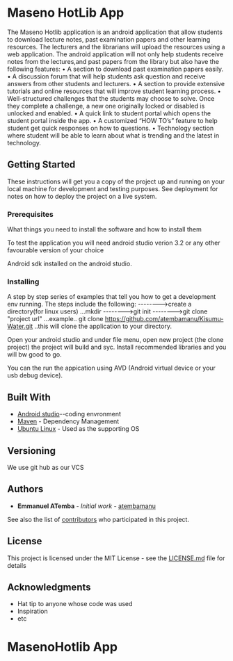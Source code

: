 # Maseno HotLib App

The Maseno Hotlib application is an  android application that allow students to download lecture notes, past examination papers and other learning resources.  The lecturers and the librarians will upload the resources using a web application. The android application will not only help students receive notes from the lectures,and past papers from the library but also have the following features:
    • A section to download past examination papers easily.
    • A discussion forum that will help students ask question and receive answers from other students and lecturers.
    • A section to provide extensive tutorials and online resources that will improve student learning process.
    • Well-structured challenges that the students may choose to solve. Once they complete a challenge, a new one originally locked or disabled is unlocked and enabled.
    • A quick link to student portal which opens the student portal inside the app.
    • A customized “HOW TO’s” feature to help student get quick responses on how to questions.
    • Technology section where student will be able to learn about what is trending and the latest in technology. 

## Getting Started

These instructions will get you a copy of the project up and running on your local machine for development and testing purposes. See deployment for notes on how to deploy the project on a live system.

### Prerequisites

What things you need to install the software and how to install them

To test the application you will need android studio verion 3.2 or any other favourable version of your choice

Android sdk installed on the android studio.

### Installing

A step by step series of examples that tell you how to get a development env running.
The steps include the following:
-------->create a directory(for linux users)
...mkdir <Your file name>
-------->git init
-------->git clone "project url"
...example..
	git clone https://github.com/atembamanu/Kisumu-Water.git
..this will clone the application to your directory.

Open your android studio and under file menu, open new project (the clone project) the project will build and syc. Install recommended libraries and you will bw good to go.

You can the run the appication using AVD (Android virtual device or your usb debug device).


## Built With

* [Android studio](https://developer.android.com/studio/?gclid=Cj0KCQiAsJfhBRCaARIsAO68ZM7RGvGj-wyYlLGjPHKpYXa4yVzPhM4BHcgEQ2wMDMF9kkv8tGLnDC0aAng5EALw_wcB)--coding envronment
* [Maven](https://maven.apache.org/) - Dependency Management
* [Ubuntu Linux](https://www.ubuntu.com/) - Used as the supporting OS

## Versioning

We use git hub as our VCS

## Authors

* **Emmanuel ATemba** - *Initial work* - [atembamanu](https://github.com/atembamanu)

See also the list of [contributors](https://github.com/your/project/contributors) who participated in this project.

## License

This project is licensed under the MIT License - see the [LICENSE.md](LICENSE.md) file for details

## Acknowledgments

* Hat tip to anyone whose code was used
* Inspiration
* etc

# MasenoHotlib App 
